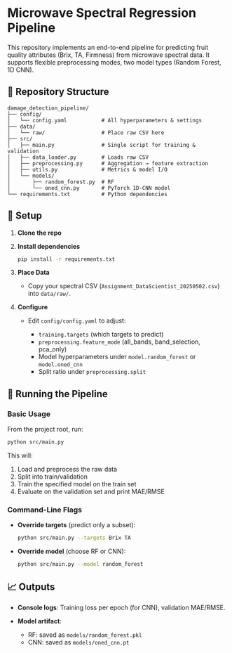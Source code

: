 # Microwave Spectral Regression Pipeline

This repository implements an end-to-end pipeline for predicting fruit quality attributes (Brix, TA, Firmness) from microwave spectral data. It supports flexible preprocessing modes, two model types (Random Forest, 1D CNN).

## 📂 Repository Structure

```
damage_detection_pipeline/
├── config/
│   └── config.yaml           # All hyperparameters & settings
├── data/
│   └── raw/                  # Place raw CSV here
├── src/
│   ├── main.py               # Single script for training & validation
│   ├── data_loader.py        # Loads raw CSV
│   ├── preprocessing.py      # Aggregation → feature extraction
│   ├── utils.py              # Metrics & model I/O
│   └── models/
│       ├── random_forest.py  # RF
│       └── oned_cnn.py       # PyTorch 1D-CNN model
└── requirements.txt          # Python dependencies
```

## 🚀 Setup

1. **Clone the repo**

  

2. **Install dependencies**

   ```bash
   pip install -r requirements.txt
   ```

3. **Place Data**

   * Copy your spectral CSV (`Assignment_DataScientist_20250502.csv`) into `data/raw/`.

4. **Configure**

   * Edit `config/config.yaml` to adjust:

     * `training.targets` (which targets to predict)
     * `preprocessing.feature_mode` (all\_bands, band\_selection, pca\_only)
     * Model hyperparameters under `model.random_forest` or `model.oned_cnn`
     * Split ratio under `preprocessing.split`

## 🏃 Running the Pipeline

### Basic Usage

From the project root, run:

```bash
python src/main.py
```

This will:

1. Load and preprocess the raw data
2. Split into train/validation
3. Train the specified model on the train set
4. Evaluate on the validation set and print MAE/RMSE

### Command-Line Flags

* **Override targets** (predict only a subset):

  ```bash
  python src/main.py --targets Brix TA
  ```
* **Override model** (choose RF or CNN):

  ```bash
  python src/main.py --model random_forest
  ```


## 📈 Outputs

* **Console logs**: Training loss per epoch (for CNN), validation MAE/RMSE.
* **Model artifact**:

  * RF: saved as `models/random_forest.pkl`
  * CNN: saved as `models/oned_cnn.pt`






